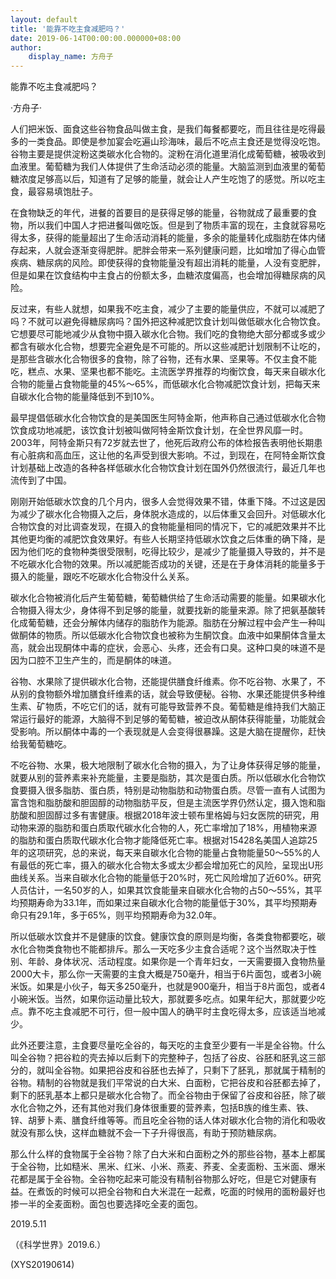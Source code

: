 ```yaml
---
layout: default
title: '能靠不吃主食减肥吗？'
date: 2019-06-14T00:00:00.000000+08:00
author:
    display_name: 方舟子
---
```


能靠不吃主食减肥吗？

·方舟子·

人们把米饭、面食这些谷物食品叫做主食，是我们每餐都要吃，而且往往是吃得最多的一类食品。即使是参加宴会吃遍山珍海味，最后不吃点主食还是觉得没吃饱。谷物主要是提供淀粉这类碳水化合物的。淀粉在消化道里消化成葡萄糖，被吸收到血液里。葡萄糖为我们人体提供了生命活动必须的能量。大脑监测到血液里的葡萄糖浓度足够高以后，知道有了足够的能量，就会让人产生吃饱了的感觉。所以吃主食，最容易填饱肚子。

在食物缺乏的年代，进餐的首要目的是获得足够的能量，谷物就成了最重要的食物，所以我们中国人才把进餐叫做吃饭。但是到了物质丰富的现在，主食就容易吃得太多，获得的能量超出了生命活动消耗的能量，多余的能量转化成脂肪在体内储存起来，人就会逐渐变得肥胖。肥胖会带来一系列健康问题，比如增加了得心血管疾病、糖尿病的风险。即使获得的食物能量没有超出消耗的能量，人没有变肥胖，但是如果在饮食结构中主食占的份额太多，血糖浓度偏高，也会增加得糖尿病的风险。

反过来，有些人就想，如果我不吃主食，减少了主要的能量供应，不就可以减肥了吗？不就可以避免得糖尿病吗？国外把这种减肥饮食计划叫做低碳水化合物饮食。它想要尽可能地减少从食物中摄入碳水化合物。我们吃的食物绝大部分都或多或少都含有碳水化合物，想要完全避免是不可能的。所以这些减肥计划限制不让吃的，是那些含碳水化合物很多的食物，除了谷物，还有水果、坚果等。不仅主食不能吃，糕点、水果、坚果也都不能吃。主流医学界推荐的均衡饮食，每天来自碳水化合物的能量占食物能量的45%～65%，而低碳水化合物减肥饮食计划，把每天来自碳水化合物的能量降低到不到10%。

最早提倡低碳水化合物饮食的是美国医生阿特金斯，他声称自己通过低碳水化合物饮食成功地减肥，该饮食计划被叫做阿特金斯饮食计划，在全世界风靡一时。2003年，阿特金斯只有72岁就去世了，他死后政府公布的体检报告表明他长期患有心脏病和高血压，这让他的名声受到很大影响。不过，到现在，在阿特金斯饮食计划基础上改造的各种各样低碳水化合物饮食计划在国外仍然很流行，最近几年也流传到了中国。

刚刚开始低碳水饮食的几个月内，很多人会觉得效果不错，体重下降。不过这是因为减少了碳水化合物摄入之后，身体脱水造成的，以后体重又会回升。对低碳水化合物饮食的对比调查发现，在摄入的食物能量相同的情况下，它的减肥效果并不比其他更均衡的减肥饮食效果好。有些人长期坚持低碳水饮食之后体重的确下降，是因为他们吃的食物种类很受限制，吃得比较少，是减少了能量摄入导致的，并不是不吃碳水化合物的效果。所以减肥能否成功的关键，还是在于身体消耗的能量多于摄入的能量，跟吃不吃碳水化合物没什么关系。

碳水化合物被消化后产生葡萄糖，葡萄糖供给了生命活动需要的能量。如果碳水化合物摄入得太少，身体得不到足够的能量，就要找新的能量来源。除了把氨基酸转化成葡萄糖，还会分解体内储存的脂肪作为能源。脂肪在分解过程中会产生一种叫做酮体的物质。所以低碳水化合物饮食也被称为生酮饮食。血液中如果酮体含量太高，就会出现酮体中毒的症状，会恶心、头疼，还会有口臭。这种口臭的味道不是因为口腔不卫生产生的，而是酮体的味道。

谷物、水果除了提供碳水化合物，还能提供膳食纤维素。你不吃谷物、水果了，不从别的食物额外增加膳食纤维素的话，就会导致便秘。谷物、水果还能提供多种维生素、矿物质，不吃它们的话，就有可能导致营养不良。葡萄糖是维持我们大脑正常运行最好的能源，大脑得不到足够的葡萄糖，被迫改从酮体获得能量，功能就会受影响。所以酮体中毒的一个表现就是人会变得很暴躁。这是大脑在提醒你，赶快给我葡萄糖吃。

不吃谷物、水果，极大地限制了碳水化合物的摄入，为了让身体获得足够的能量，就要从别的营养素来补充能量，主要是脂肪，其次是蛋白质。所以低碳水化合物饮食要摄入很多脂肪、蛋白质，特别是动物脂肪和动物蛋白质。尽管一直有人试图为富含饱和脂肪酸和胆固醇的动物脂肪平反，但是主流医学界仍然认定，摄入饱和脂肪酸和胆固醇过多有害健康。根据2018年波士顿布里格姆与妇女医院的研究，用动物来源的脂肪和蛋白质取代碳水化合物的人，死亡率增加了18%，用植物来源的脂肪和蛋白质取代碳水化合物才能降低死亡率。根据对15428名美国人追踪25年的这项研究，总的来说，每天来自碳水化合物的能量占食物能量50～55%的人有最低的死亡率，摄入的碳水化合物太多或太少都会增加死亡的风险，呈现出U形曲线关系。当来自碳水化合物的能量低于20%时，死亡风险增加了近60%。研究人员估计，一名50岁的人，如果其饮食能量来自碳水化合物的占50～55%，其平均预期寿命为33.1年，而如果过来自碳水化合物的能量低于30%，其平均预期寿命只有29.1年，多于65%，则平均预期寿命为32.0年。

所以低碳水饮食并不是健康的饮食。健康饮食的原则是均衡，各类食物都要吃，碳水化合物类食物也不能都排斥。那么一天吃多少主食合适呢？这个当然取决于性别、年龄、身体状况、活动程度。如果你是一个青年妇女，一天需要摄入食物热量2000大卡，那么你一天需要的主食大概是750毫升，相当于6片面包，或者3小碗米饭。如果是小伙子，每天多250毫升，也就是900毫升，相当于8片面包，或者4小碗米饭。当然，如果你运动量比较大，那就要多吃点。如果年纪大，那就要少吃点。靠不吃主食减肥不可行，但一般中国人的确平时主食吃得太多，应该适当地减少。

此外还要注意，主食要尽量吃全谷的，每天吃的主食至少要有一半是全谷物。什么叫全谷物？把谷粒的壳去掉以后剩下的完整种子，包括了谷皮、谷胚和胚乳这三部分的，就叫全谷物。如果把谷皮和谷胚也去掉了，只剩下了胚乳，那就属于精制的谷物。精制的谷物就是我们平常说的白大米、白面粉，它把谷皮和谷胚都去掉了，剩下的胚乳基本上都只是碳水化合物了。而全谷物由于保留了谷皮和谷胚，除了碳水化合物之外，还有其他对我们身体很重要的营养素，包括B族的维生素、铁、锌、胡萝卜素、膳食纤维等等。而且吃全谷物的话人体对碳水化合物的消化和吸收就没有那么快，这样血糖就不会一下子升得很高，有助于预防糖尿病。

那么什么样的食物属于全谷物？除了白大米和白面粉之外的那些谷物，基本上都属于全谷物，比如糙米、黑米、红米、小米、燕麦、荞麦、全麦面粉、玉米面、爆米花都是属于全谷物。全谷物吃起来可能没有精制谷物那么好吃，但是它对健康有益。在煮饭的时候可以把全谷物和白大米混在一起煮，吃面的时候用的面粉最好也掺一半的全麦面粉。面包也要选择吃全麦的面包。

2019.5.11

（《科学世界》2019.6.）

(XYS20190614)

